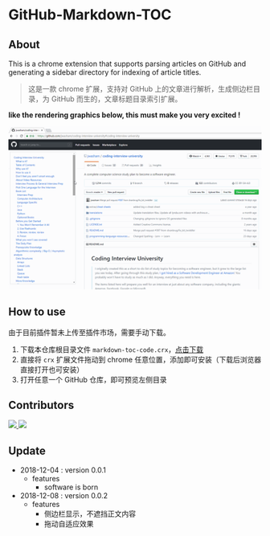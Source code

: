 # GitHub-Markdown-TOC

## About

This is a chrome extension that supports parsing articles on GitHub and generating a sidebar directory for indexing of article titles.

> 这是一款 chrome 扩展，支持对 GitHub 上的文章进行解析，生成侧边栏目录，为 GitHub  而生的，文章标题目录索引扩展。



**like the rendering graphics below, this must make you very excited !**

![markdown-toc2](assets/markdown-toc.gif)



## How to use

由于目前插件暂未上传至插件市场，需要手动下载。

1. 下载本仓库根目录文件 `markdown-toc-code.crx`，[点击下载](https://github.com/fullstack-tutorial/github-markdown-toc/blob/master/markdown-toc-code.crx?raw=true)
2. 直接将 `crx` 扩展文件拖动到 chrome 任意位置，添加即可安装（下载后浏览器直接打开也可安装）
3. 打开任意一个 GitHub 仓库，即可预览左侧目录



## Contributors

<a href="https://github.com/dxiaoqi">
 <img src="https://avatars0.githubusercontent.com/u/17349750?s=460&v=4" width="50px">
</a>
<a href="https://github.com/frank-lam">
 <img src="https://avatars1.githubusercontent.com/u/19153458?s=460&v=4" width="50px">
</a> 



## Update

- 2018-12-04 : version 0.0.1
  - features
    - software is born
- 2018-12-08 : version 0.0.2
  - features
    - 侧边栏显示，不遮挡正文内容
    - 拖动自适应效果

